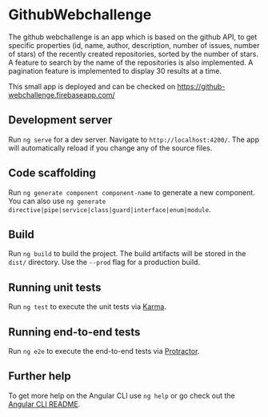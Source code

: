 # GithubWebchallenge

The github webchallenge is an app which is based on the github API, to get specific properties (id, name, author, description, number of issues, number of stars) of the recently created repositories, sorted by the number of stars.
A feature to search by the name of the repositories is also implemented.
A pagination feature is implemented to display 30 results at a time.

This small app is deployed and can be checked on https://github-webchallenge.firebaseapp.com/

## Development server

Run `ng serve` for a dev server. Navigate to `http://localhost:4200/`. The app will automatically reload if you change any of the source files.

## Code scaffolding

Run `ng generate component component-name` to generate a new component. You can also use `ng generate directive|pipe|service|class|guard|interface|enum|module`.

## Build

Run `ng build` to build the project. The build artifacts will be stored in the `dist/` directory. Use the `--prod` flag for a production build.

## Running unit tests

Run `ng test` to execute the unit tests via [Karma](https://karma-runner.github.io).

## Running end-to-end tests

Run `ng e2e` to execute the end-to-end tests via [Protractor](http://www.protractortest.org/).

## Further help

To get more help on the Angular CLI use `ng help` or go check out the [Angular CLI README](https://github.com/angular/angular-cli/blob/master/README.md).

